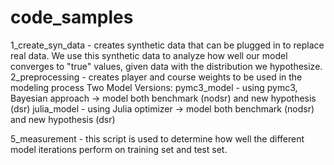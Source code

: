# code_samples

1_create_syn_data - creates synthetic data that can be plugged in to replace real data. We use this synthetic data to analyze how well our model converges to "true" values, given data with the distribution we hypothesize.
2_preprocessing - creates player and course weights to be used in the modeling process
Two Model Versions:
pymc3_model - using pymc3, Bayesian approach -> model both benchmark (nodsr) and new hypothesis (dsr)
julia_model - using Julia optimizer -> model both benchmark (nodsr) and new hypothesis (dsr)

5_measurement - this script is used to determine how well the different model iterations perform on training set and test set. 
